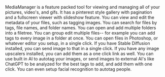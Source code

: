 MediaManager is a feature packed tool for viewing and managing all of your pictures, video's, and gifs. 
It has a pinterest style gallery with pagination and a fullscreen viewer with slideshow feature. 
You can view and edit the metadata of your files, such as tagging images.
You can search for files by tags, file names, and folder names.
You can open and add multiple folders into a filetree.
You can group edit multiple files-- for example you can add tags to every image in a folder at once.
You can open files in Photoshop, or whatever editor you setup, in a single click.
If you have Stable Diffusion installed, you can send image to that in a single click.
If you have any image upscalers installed, you can add them as a one click link as well.
You can use built in AI to autotag your images, or send images to external AI's like ChatGPT to be analyzed for the best tags to add, and add them with one click. 
You can even setup facial recognition to autotag people.


